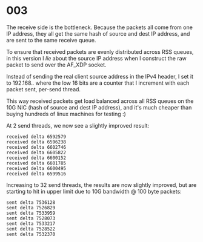 # 003

The receive side is the bottleneck. Because the packets all come from one IP address, they all get the same hash of source and dest IP address, and are sent to the same receive queue.

To ensure that received packets are evenly distributed across RSS queues, in this version I _lie_ about the source IP address when I construct the raw packet to send over the AF_XDP socket.

Instead of sending the real client source address in the IPv4 header, I set it to 192.168.*.* where the low 16 bits are a counter that I increment with each packet sent, per-send thread.

This way received packets get load balanced across all RSS queues on the 10G NIC (hash of source and dest IP address), and it's much cheaper than buying hundreds of linux machines for testing :)

At 2 send threads, we now see a slightly improved result:

```
received delta 6592579
received delta 6596238
received delta 6602746
received delta 6605822
received delta 6600152
received delta 6601785
received delta 6600495
received delta 6599516
```


Increasing to 32 send threads, the results are now slightly improved, but are starting to hit in upper limit due to 10G bandwidth @ 100 byte packets:

```
sent delta 7536128
sent delta 7526829
sent delta 7533959
sent delta 7528073
sent delta 7533217
sent delta 7528522
sent delta 7532370
```
